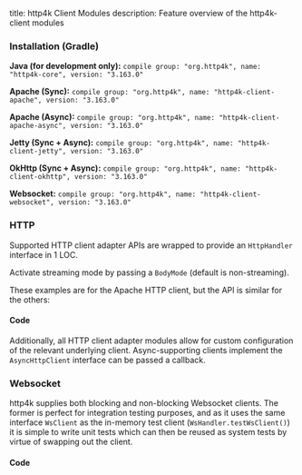 title: http4k Client Modules
description: Feature overview of the http4k-client modules

### Installation (Gradle)
**Java (for development only):** ```compile group: "org.http4k", name: "http4k-core", version: "3.163.0"```

**Apache (Sync):** ```compile group: "org.http4k", name: "http4k-client-apache", version: "3.163.0"```

**Apache (Async):** ```compile group: "org.http4k", name: "http4k-client-apache-async", version: "3.163.0"```

**Jetty (Sync + Async):** ```compile group: "org.http4k", name: "http4k-client-jetty", version: "3.163.0"```

**OkHttp (Sync + Async):** ```compile group: "org.http4k", name: "http4k-client-okhttp", version: "3.163.0"```

**Websocket:** ```compile group: "org.http4k", name: "http4k-client-websocket", version: "3.163.0"```

### HTTP
Supported HTTP client adapter APIs are wrapped to provide an `HttpHandler` interface in 1 LOC.

Activate streaming mode by passing a `BodyMode` (default is non-streaming).

These examples are for the Apache HTTP client, but the API is similar for the others:

#### Code [<img class="octocat"/>](https://github.com/http4k/http4k/blob/master/src/docs/guide/modules/clients/example_http.kt)
<script src="https://gist-it.appspot.com/https://github.com/http4k/http4k/blob/master/src/docs/guide/modules/clients/example_http.kt"></script>

Additionally, all HTTP client adapter modules allow for custom configuration of the relevant underlying client. Async-supporting clients implement the `AsyncHttpClient` interface can be passed a callback.

### Websocket
http4k supplies both blocking and non-blocking Websocket clients. The former is perfect for integration testing purposes, and as it uses the same interface `WsClient` as the in-memory test client (`WsHandler.testWsClient()`) it is simple to write unit tests which can then be reused as system tests by virtue of swapping out the client.

#### Code [<img class="octocat"/>](https://github.com/http4k/http4k/blob/master/src/docs/guide/modules/clients/example_websocket.kt)
<script src="https://gist-it.appspot.com/https://github.com/http4k/http4k/blob/master/src/docs/guide/modules/clients/example_websocket.kt"></script>
